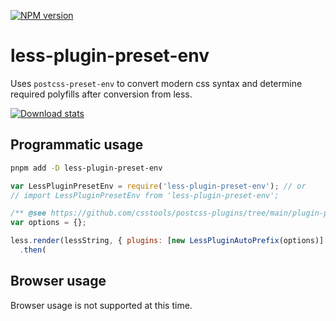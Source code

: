 [![NPM version](https://img.shields.io/npm/v/less-plugin-preset-env.svg)](https://www.npmjs.com/package/less-plugin-preset-env)

# less-plugin-preset-env

Uses `postcss-preset-env` to convert modern css syntax and determine required polyfills after conversion from less.

[![Download stats](https://nodei.co/npm/less-plugin-preset-env.png?downloads=true&downloadRank=true)](https://www.npmjs.com/package/less-plugin-preset-env)

## Programmatic usage

```bash
pnpm add -D less-plugin-preset-env
```

```js
var LessPluginPresetEnv = require('less-plugin-preset-env'); // or
// import LessPluginPresetEnv from 'less-plugin-preset-env';

/** @see https://github.com/csstools/postcss-plugins/tree/main/plugin-packs/postcss-preset-env#options */
var options = {};

less.render(lessString, { plugins: [new LessPluginAutoPrefix(options)] })
  .then(
```

## Browser usage

Browser usage is not supported at this time.

